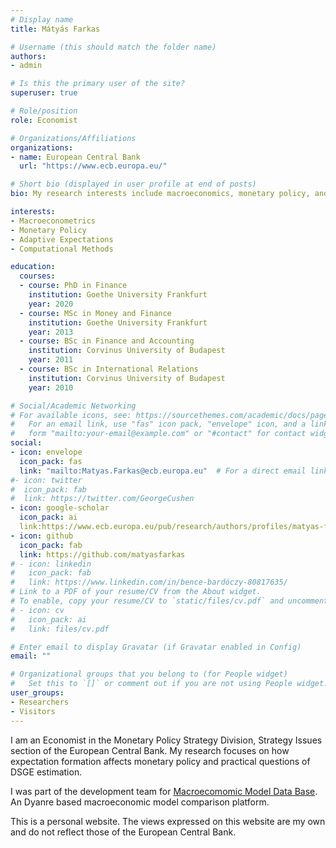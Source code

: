 ```yaml
---
# Display name
title: Mátyás Farkas

# Username (this should match the folder name)
authors:
- admin

# Is this the primary user of the site?
superuser: true

# Role/position
role: Economist

# Organizations/Affiliations
organizations:
- name: European Central Bank
  url: "https://www.ecb.europa.eu/"

# Short bio (displayed in user profile at end of posts)
bio: My research interests include macroeconomics, monetary policy, and econometrics.

interests:
- Macroeconometrics
- Monetary Policy
- Adaptive Expectations
- Computational Methods

education:
  courses:
  - course: PhD in Finance
    institution: Goethe University Frankfurt
    year: 2020
  - course: MSc in Money and Finance
    institution: Goethe University Frankfurt
    year: 2013
  - course: BSc in Finance and Accounting
    institution: Corvinus University of Budapest
    year: 2011
  - course: BSc in International Relations
    institution: Corvinus University of Budapest
    year: 2010

# Social/Academic Networking
# For available icons, see: https://sourcethemes.com/academic/docs/page-builder/#icons
#   For an email link, use "fas" icon pack, "envelope" icon, and a link in the
#   form "mailto:your-email@example.com" or "#contact" for contact widget.
social:
- icon: envelope
  icon_pack: fas
  link: "mailto:Matyas.Farkas@ecb.europa.eu"  # For a direct email link, use "mailto:test@example.org".
#- icon: twitter
#  icon_pack: fab
#  link: https://twitter.com/GeorgeCushen
- icon: google-scholar
  icon_pack: ai
  link:https://www.ecb.europa.eu/pub/research/authors/profiles/matyas-farkas.en.html
- icon: github
  icon_pack: fab
  link: https://github.com/matyasfarkas
# - icon: linkedin
#   icon_pack: fab
#   link: https://www.linkedin.com/in/bence-bardóczy-80817635/
# Link to a PDF of your resume/CV from the About widget.
# To enable, copy your resume/CV to `static/files/cv.pdf` and uncomment the lines below.
# - icon: cv
#   icon_pack: ai
#   link: files/cv.pdf

# Enter email to display Gravatar (if Gravatar enabled in Config)
email: ""

# Organizational groups that you belong to (for People widget)
#   Set this to `[]` or comment out if you are not using People widget.
user_groups:
- Researchers
- Visitors
---
```


I am an Economist in the Monetary Policy Strategy Division, Strategy Issues section of the European Central Bank. My research focuses on how expectation formation affects monetary policy and practical questions of DSGE estimation.

I was part of the development team for [Macroecomomic Model Data Base](https://www.macromodelbase.com/). An Dyanre based macroeconomic model comparison platform.

This is a personal website. The views expressed on this website are my own and do not reflect those of the European Central Bank.
